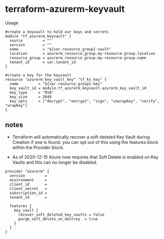 # terraform-azurerm-keyvault

Usage
```hcl
#create a keyvault to hold our keys and secrets
module "tf_azurerm_keyvault" {
  source         = ""
  version        = ""
  name           = "${var.resource_group}-vault"
  location       = azurerm_resource_group.my-resource-group.location
  resource_group = azurerm_resource_group.my-resource-group.name
  tenant_id      = var.tenant_id
}

#create a key for the keyvault
resource "azurerm_key_vault_key" "tf_kv_key" {
  name         = "${var.resource_group}-key"
  key_vault_id = module.tf_azurerm_keyvault.azurerm_key_vault_id
  key_type     = "RSA"
  key_size     = 2048
  key_opts     = ["decrypt", "encrypt", "sign", "unwrapKey", "verify", "wrapKey"]
}
```


## notes
- Terraform will automatically recover a soft-deleted Key Vault during Creation if one is found.
you can opt out of this using the features block within the Provider block.

- As of 2020-12-15 Azure now requires that Soft Delete is enabled on Key Vaults and this can no longer be disabled. 

```hcl
provider "azurerm" {
  version         = 
  environment     = 
  client_id       = 
  client_secret   =
  subscription_id = 
  tenant_id       = 

  features {
    key_vault {
      recover_soft_deleted_key_vaults = false
      purge_soft_delete_on_destroy  = true
    }
  }
}
```
